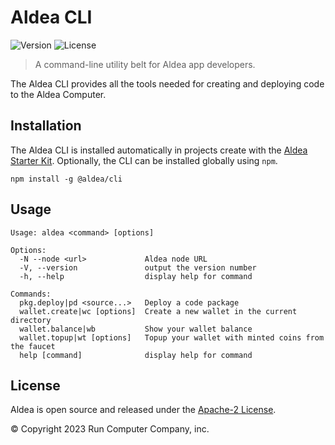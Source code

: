 # Aldea CLI

![Version](https://img.shields.io/npm/v/@aldea/cli?style=flat-square)
![License](https://img.shields.io/npm/l/@aldea/cli?style=flat-square)

> A command-line utility belt for Aldea app developers.

The Aldea CLI provides all the tools needed for creating and deploying code to the Aldea Computer.

## Installation

The Aldea CLI is installed automatically in projects create with the [Aldea Starter Kit](https://github.com/aldeacomputer/aldea-js/tree/main/packages/create-aldea). Optionally, the CLI can be installed globally using `npm`.

```shell
npm install -g @aldea/cli
```

## Usage

```text
Usage: aldea <command> [options]

Options:
  -N --node <url>             Aldea node URL
  -V, --version               output the version number
  -h, --help                  display help for command

Commands:
  pkg.deploy|pd <source...>   Deploy a code package
  wallet.create|wc [options]  Create a new wallet in the current directory
  wallet.balance|wb           Show your wallet balance
  wallet.topup|wt [options]   Topup your wallet with minted coins from the faucet
  help [command]              display help for command
```

## License

Aldea is open source and released under the [Apache-2 License](https://github.com/aldeacomputer/aldea-js/blob/main/packages/cli/LICENSE).

© Copyright 2023 Run Computer Company, inc.
